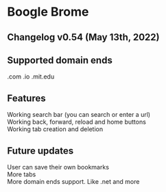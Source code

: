 # Boogle Brome 
## Changelog v0.54 (May 13th, 2022)  
  
## Supported domain ends  
.com .io  .mit.edu
  
## Features  
Working search bar (you can search or enter a url)  
Working back, forward, reload and home buttons  
Working tab creation and deletion  
  
## Future updates
User can save their own bookmarks  
More tabs  
More domain ends support. Like .net and more

